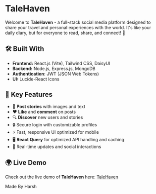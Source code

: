 # TaleHaven

Welcome to **TaleHaven** - a full-stack social media platform designed to share your travel and personal experiences with the world. It's like your daily diary, but for everyone to read, share, and connect! 🚀

## 🛠️ Built With

- **Frontend:** React.js (Vite), Tailwind CSS, DaisyUI
- **Backend:** Node.js, Express.js, MongoDB
- **Authentication:** JWT (JSON Web Tokens)
- **UI:** Lucide-React Icons

## 🎯 Key Features

- 📸 **Post stories** with images and text
- ❤️ **Like** and **comment** on posts
- 🔍 **Discover** new users and stories
- 🔒 Secure login with customizable profiles
- ⚡ Fast, responsive UI optimized for mobile
- 🖥️ **React Query** for optimized API handling and caching
- 🔗 Real-time updates and social interactions

## 🌍 Live Demo

Check out the live demo of **TaleHaven** here: [TaleHaven](https://talehaven.onrender.com/)

Made By Harsh 

